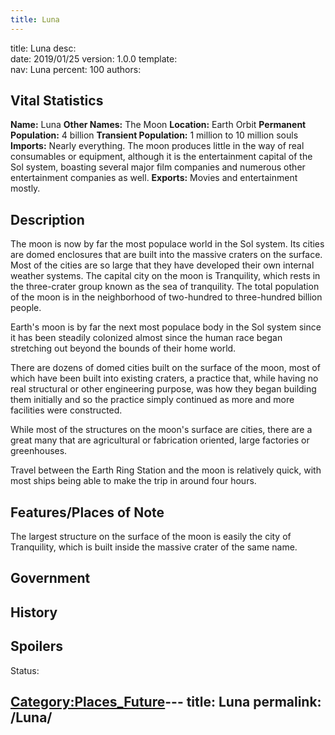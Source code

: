 ```yaml
---
title: Luna
---
```


title:		Luna
desc:		
date:		2019/01/25
version:	1.0.0
template:	
nav:		Luna
percent:	100
authors:	
## Vital Statistics

**Name:** Luna
**Other Names:** The Moon
**Location:** Earth Orbit
**Permanent Population:** 4 billion
**Transient Population:** 1 million to 10 million souls
**Imports:** Nearly everything. The moon produces little in the way of
real consumables or equipment, although it is the entertainment capital
of the Sol system, boasting several major film companies and numerous
other entertainment companies as well.
**Exports:** Movies and entertainment mostly.

## Description

The moon is now by far the most populace world in the Sol system. Its
cities are domed enclosures that are built into the massive craters on
the surface. Most of the cities are so large that they have developed
their own internal weather systems. The capital city on the moon is
Tranquility, which rests in the three-crater group known as the sea of
tranquility. The total population of the moon is in the neighborhood of
two-hundred to three-hundred billion people.

Earth's moon is by far the next most populace body in the Sol system
since it has been steadily colonized almost since the human race began
stretching out beyond the bounds of their home world.

There are dozens of domed cities built on the surface of the moon, most
of which have been built into existing craters, a practice that, while
having no real structural or other engineering purpose, was how they
began building them initially and so the practice simply continued as
more and more facilities were constructed.

While most of the structures on the moon's surface are cities, there are
a great many that are agricultural or fabrication oriented, large
factories or greenhouses.

Travel between the Earth Ring Station and the moon is relatively quick,
with most ships being able to make the trip in around four hours.

## Features/Places of Note

The largest structure on the surface of the moon is easily the city of
Tranquility, which is built inside the massive crater of the same name.

## Government

## History

## Spoilers

<spoiler text="Spoilers">Status: </spoiler>

[Category:Places_Future](Category:Places_Future "wikilink")---
title: Luna
permalink: /Luna/
---

